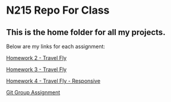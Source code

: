 # N215 Repo For Class

## This is the home folder for all my projects.

Below are my links for each assignment:

[Homework 2 - Travel Fly](https://satejchm.github.io/215repos/travelfly-hero/)

[Homework 3 - Travel Fly](https://satejchm.github.io/215repos/travelfly-hero/)

[Homework 4 - Travel Fly - Responsive](https://satejchm.github.io/215repos/travelfly-hero/)

[Git Group Assignment](https://satejchm.github.io/215GitCollab/)
